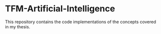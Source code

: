 # TFM-Artificial-Intelligence
This repository contains the code implementations of the concepts covered in my thesis.
